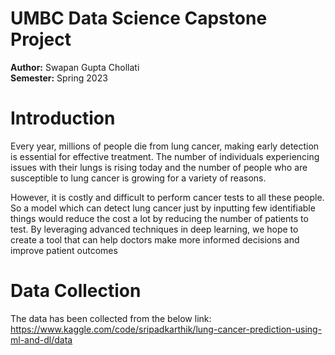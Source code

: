 # UMBC Data Science Capstone Project
**Author:** Swapan Gupta Chollati\
**Semester:** Spring 2023
# Introduction
Every year, millions of people die from lung cancer, making early detection is essential for effective treatment. The number of individuals experiencing issues with their lungs is rising today and the number of people who are susceptible to lung cancer is growing for a variety of reasons. 

However, it is costly and difficult to perform cancer tests to all these people. So a model which can detect lung cancer just by inputting few identifiable things would reduce the cost a lot by reducing the number of patients to test. By leveraging advanced techniques in deep learning, we hope to create a tool that can help doctors make more informed decisions and improve patient outcomes
# Data Collection
The data has been collected from the below link:
https://www.kaggle.com/code/sripadkarthik/lung-cancer-prediction-using-ml-and-dl/data

